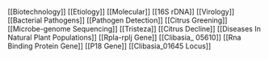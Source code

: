 [[Biotechnology]]
[[Etiology]]
[[Molecular]]
[[16S rDNA]]
[[Virology]]
[[Bacterial Pathogens]]
[[Pathogen Detection]]
[[Citrus Greening]]
[[Microbe-genome Sequencing]]
[[Tristeza]]
[[Citrus Decline]]
[[Diseases In Natural Plant Populations]]
[[Rpla-rplj Gene]]
[[Clibasia_ 05610]]
[[Rna Binding Protein Gene]]
[[P18 Gene]]
[[Clibasia_01645 Locus]]

